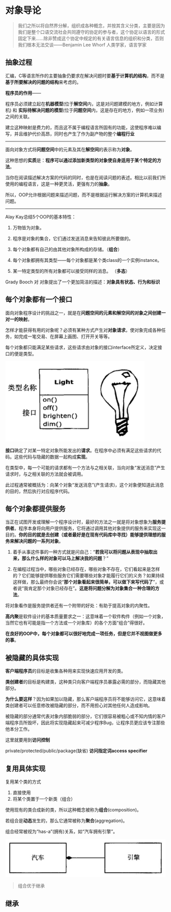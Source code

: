 # 对象导论 #

>我们之所以将自然界分解，组织成各种概念，并按其含义分类，主要是因为我们是整个口语交流社会共同遵守的协定的参与者，这个协定以语言的形式固定下来......除非赞成这个协定中规定的有关语言信息的组织和分类，否则我们根本无法交谈——Benjamin Lee Whorf 人类学家，语言学家

## 抽象过程 ##

汇编，C等语言所作的主要抽象仍要求在解决问题时要**基于计算机的结构**，而不是**基于所要解决的问题的结构**来考虑的。

**程序员的作用**——

程序员必须建立起在**机器模型**(位于**解空间**内，这是对问题建模的地方，例如计算机) 和 **实际待解决问题的模型**(位于**问题空间**内，这是存在的地方，例如一项业务)之间的关联。

建立这种映射是费力的，而且这不属于编程语言所固有的功能，这使程序难以编写，并且维护代价高昂，同时也产生了作为副产物的整个**编程行业**

---

面向对象方式将**问题空间**中的元素及其在**解空间**的表示称为**对象**。

这种思想的**实质**是：**程序可以通过添加新类型的对象使自身适用于某个特定的方法**。

当你在阅读描述解决方案的代码的同时，也是在阅读问题的表述。相比以前我们所使用的编程语言，这是一种更灵活，更强有力的**抽象**。

所以，OOP允许根据问题来描述问题，而不是根据运行解决方案的计算机来描述问题。

---

Alay Kay总结5个OOP的基本特性：

1. 万物皆为对象。

2. 程序是对象的集合，它们通过发送消息来告知彼此所要做的。

3. 每个对象都有自己的由其他对象所构成的存储。（**组合**）

4. 每个对象都拥有其类型——每个对象都是某个类class的一个实例instance。

5. 某一特定类型的所有对象都可以接受同样的消息。 （**多态**）


Grady Booch 对 对象提出了一个更加简洁的描述：**对象具有状态、行为和标识**

## 每个对象都有一个接口 ##

面向对象程序设计的挑战之一，就是在**问题空间的元素和解空间的对象之间创建一对一的映射**。

怎样才能获得有用的对象呢？必须有某种方式产生对**对象请求**，使对象完成各种任务，如完成一笔交易、在屏幕上画图、打开开关等等。

每个对象都只能满足某些请求，这些请求由对象的接口interface所定义，决定接口的便是类型。

![](image/light.png)

**接口**确定了对某一特定对象所能发出的**请求**。在程序中必须有满足这些请求的代码。这些代码与隐藏的数据一起构成**实现**。

在类型中，每一个可能的请求都有一个方法与之相关联，当向对象“发送消息”产生请求时，与之相关联的方法就会被调用。

此过程通常被概括为：向某个对象“发送消息”(产生请求)，这个对象便知道此消息的目的，然后执行对应程序代码。

## 每个对象都提供服务 ##

当正在试图开发或理解一个程序设计时，最好的方法之一就是将对象想象为**服务提供者**。程序本身将向用户提供服务，它将通过调用其他对象提供的服务来实现这一目的。**你的目的就是去创建（或者最好是在现有代码库中寻找）能够提供理想的服务来解决问题的一系列对象**。

1. 着手从事这件事的一种方式就是问自己：“**若我可以将问题从表现中抽取出来，那么什么样的对象可以马上解决我的问题**？”

2. 在编程过程当中，哪些对象已经存在，哪些对象不存在，它们看起来是怎样的？它们能够提供哪些服务它们需要哪些对象才能履行它们的义务？如果持续这样做，那么最终你会说“**那个对象看起来很简单，可以做下来写代码了**”，或者说“我肯定那个对象已经存在”。**这是将问题分解为对象集合一种合理的方法**。

将对象看作是服务提供者还有一个附带的好处：有助于提高对象的内聚性。

**高内聚**是软件设计的基本质量要求之一：这意味着一个软件构件（例如一个对象，当然它也有可能是指一个方法或一个对象库）的各个方面“组合”得很好。

**在良好的OOP中，每个对象都可以很好地完成一项任务，但是它并不视图做更多的事**。

## 被隐藏的具体实现 ##

**客户端程序员**的目标是收集各种用来实现快速应用开发的类。

**类创建者**的目标是构建类，这种类只向客户端程序员暴露必需的部分，而隐藏其他部分。

**为什么要这样**？因为如果加以隐藏，那么客户端程序员将不能够访问它，这意味着类创建者可以任意修改被隐藏的部分，而不用担心对其他任何人造成影响。

被隐藏的部分通常代表对象内部脆弱的部分，它们很容易被粗心或不知内情的客户端程序员所毁坏，因此将实现隐藏起来可减少程序Bug，让程序员更应该专注那些他本分工作。

这里就要用到**访问控制**

private/protected/public/package(缺省) **访问指定词access specifier**

## 复用具体实现 ##

复用某个类的方式

1. 直接使用
2. 将某个类置于一个新类（组合）

使用现有的类合成新的类，所以这种概念被称为**组合**(composition)。

若组合是**动态**发生的，那么它通常被称为**聚合**(aggregation)。

组合经常被视为“has-a”(拥有)关系，如“汽车拥有引擎”。

![](image/has-a.jpg)

>组合优于继承

## 继承 ##


